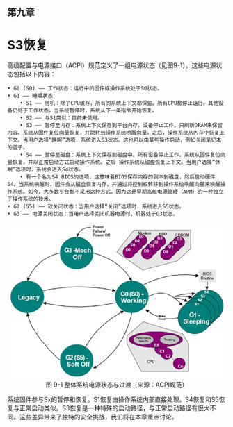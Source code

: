 ## 第九章

# S3恢复

高级配置与电源接口（ACPI）规范定义了一组电源状态（见图9-1）。这些电源状态包括以下内容：

    • G0 (S0) —— 工作状态：运行中的固件或操作系统处于S0状态。
    • G1 —— 睡眠状态
        • S1 —— 待机：除了CPU缓存，所有的系统上下文都保留。所有CPU都停止运行。其他设备仍处于工作状态。当系统暂停时，系统从下一条指令开始恢复。
        • S2 —— 与S1类似：目前未使用。
        • S3 —— 暂停至内存：系统上下文保存到平台内存。设备停止工作。只刷新DRAM来保留内容。系统从固件复位向量恢复，并跳转到操作系统唤醒向量。之后，操作系统从内存中恢复上下文。当用户选择“睡眠”选项，系统进入S3状态。这也可以由某些操作启动，例如关闭笔记本的盖子。
        • S4 —— 暂停至磁盘：系统上下文保存到磁盘中。所有设备停止工作。系统从固件复位向量恢复，并以正常启动方式启动操作系统。之后 操作系统从磁盘恢复上下文。当用户选择“休眠”选项时，系统会进入S4状态。
        • 有一个名为S4 BIOS的选项，这意味着BIOS保存内存的副本到磁盘，然后启动硬件S4。当系统唤醒时，固件会从磁盘恢复内存，并通过将控制权转移到操作系统唤醒向量来唤醒操作系统。如今，大多数平台都不采用这种方式，因为这是早期高级电源管理（APM）的一种独立于操作系统的技术。
    • G2 (S5) —— 软关闭状态：当用户选择“关闭”选项时，系统进入S5状态。
    • G3 —— 电源关闭状态：当用户选择关闭机器电源时，机器处于G3状态。

<div align=center><img src=Figures/Chapter-9-Screenshot/Figure-9-1.jpg></img></div>
<div align=center>图 9-1 整体系统电源状态与过渡（来源：ACPI规范）</div>

系统固件参与Sx的暂停和恢复。S1恢复由操作系统内部直接处理。S4恢复和S5恢复与正常启动类似。S3恢复是一种特殊的启动路径，与正常启动路径有很大不同。这些差异带来了独特的安全挑战，我们将在本章重点讨论。
